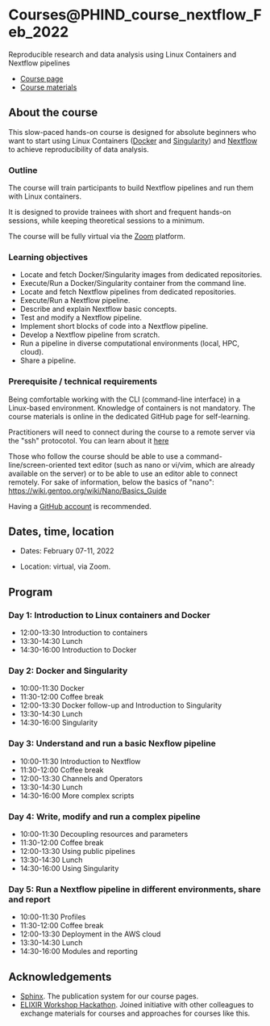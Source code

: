 # Courses@PHIND_course_nextflow_Feb_2022

Reproducible research and data analysis using Linux Containers and Nextflow pipelines

* [Course page](https://phindaccess.org/index.php/services-page/upcoming-events/88-linux-containers-nextflow-for-reproducible-research-and-open-science-february-7th-11th-2022)
* [Course materials](https://biocorecrg.github.io/PHIND_course_nextflow_Feb_2022)


## About the course

This slow-paced hands-on course is designed for absolute beginners who want to start using Linux Containers ([Docker](https://www.docker.com/) and [Singularity](https://www.apptainer.org/)) and [Nextflow](https://www.nextflow.io) to achieve reproducibility of data analysis. 

### Outline

The course will train participants to build Nextflow pipelines and run them with Linux containers.

It is designed to provide trainees with short and frequent hands-on sessions, while keeping theoretical sessions to a minimum.

The course will be fully virtual via the [Zoom](https://zoom.us/) platform.

<!--Trainees will work in a dedicated [AWS environment](https://en.wikipedia.org/wiki/AWS).-->


### Learning objectives

* Locate and fetch Docker/Singularity images from dedicated repositories.
* Execute/Run a Docker/Singularity container from the command line.
* Locate and fetch Nextflow pipelines from dedicated repositories.
* Execute/Run a Nextflow pipeline.
* Describe and explain Nextflow basic concepts.
* Test and modify a Nextflow pipeline.
* Implement short blocks of code into a Nextflow pipeline.
* Develop a Nextflow pipeline from scratch.
* Run a pipeline in diverse computational environments (local, HPC, cloud).
* Share a pipeline.

### Prerequisite / technical requirements

Being comfortable working with the CLI (command-line interface) in a Linux-based environment.
Knowledge of containers is not mandatory. The course materials is online in the dedicated GitHub page for self-learning.

Practitioners will need to connect during the course to a remote server via the "ssh" protocotol. You can learn about it [here](https://www.hostinger.com/tutorials/ssh-tutorial-how-does-ssh-work)

Those who follow the course should be able to use a command-line/screen-oriented text editor (such as nano or vi/vim, which are already available on the server) or to be able to use an editor able to connect remotely. For sake of information, below the basics of "nano":
https://wiki.gentoo.org/wiki/Nano/Basics_Guide

Having a [GitHub account](https://github.com/join) is recommended. 

## Dates, time, location

* Dates: February 07-11, 2022

* Location: virtual, via Zoom.

## Program

### Day 1: Introduction to Linux containers and Docker

* 12:00-13:30 Introduction to containers
* 13:30-14:30 Lunch
* 14:30-16:00 Introduction to Docker

### Day 2: Docker and Singularity

* 10:00-11:30 Docker
* 11:30-12:00 Coffee break
* 12:00-13:30 Docker follow-up and Introduction to Singularity
* 13:30-14:30 Lunch
* 14:30-16:00 Singularity

### Day 3: Understand and run a basic Nexflow pipeline

* 10:00-11:30 Introduction to Nextflow
* 11:30-12:00 Coffee break
* 12:00-13:30 Channels and Operators
* 13:30-14:30 Lunch
* 14:30-16:00 More complex scripts

### Day 4: Write, modify and run a complex pipeline

* 10:00-11:30 Decoupling resources and parameters
* 11:30-12:00 Coffee break
* 12:00-13:30 Using public pipelines
* 13:30-14:30 Lunch
* 14:30-16:00 Using Singularity


### Day 5: Run a Nextflow pipeline in different environments, share and report

* 10:00-11:30 Profiles
* 11:30-12:00 Coffee break
* 12:00-13:30 Deployment in the AWS cloud
* 13:30-14:30 Lunch
* 14:30-16:00 Modules and reporting


## Acknowledgements

* [Sphinx](https://www.sphinx-doc.org/). The publication system for our course pages.
* [ELIXIR Workshop Hackathon](https://github.com/vibbits/containers-workflow-hackathon). Joined initiative with other colleagues to exchange materials for courses and approaches for courses like this.
